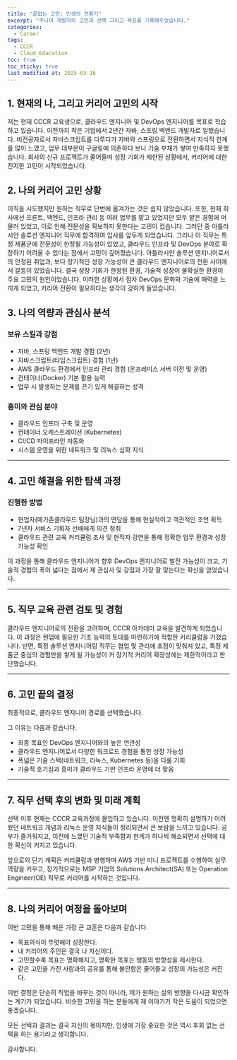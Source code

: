 ```yaml
---
title: "끝없는 고민: 인생의 전환기"
excerpt: "주니어 개발자의 고민과 선택 그리고 목표를 기록해두었습니다."
categories:
  - Career
tags:
  - CCCR
  - Cloud_Education
toc: true
toc_sticky: true
last_modified_at: 2025-03-16
---
```


## 1. 현재의 나, 그리고 커리어 고민의 시작

저는 현재 CCCR 교육생으로, 클라우드 엔지니어 및 DevOps 엔지니어를 목표로 학습하고 있습니다. 이전까지 작은 기업에서 2년간 자바, 스프링 백엔드 개발자로 일했습니다. 
비전공자로서 자바스크립트를 다루다가 자바와 스프링으로 전환하면서 지식적 한계를 많이 느꼈고, 업무 대부분이 구글링에 의존하다 보니 기술 부채가 쌓여 만족하지 못했습니다. 
회사의 신규 프로젝트가 줄어들며 성장 기회가 제한된 상황에서, 커리어에 대한 진지한 고민이 시작되었습니다.

## 2. 나의 커리어 고민 상황

이직을 시도했지만 원하는 직무로 단번에 옮겨가는 것은 쉽지 않았습니다. 
또한, 현재 회사에선 프론트, 백엔드, 인프라 관리 등 여러 업무를 맡고 있었지만 모두 얕은 경험에 머물러 있었고, 이로 인해 전문성을 확보하지 못한다는 고민이 컸습니다. 
그러던 중 아틀라시안 솔루션 엔지니어 직무에 합격하여 입사를 앞두게 되었습니다. 
그러나 이 직무는 특정 제품군에 전문성이 한정될 가능성이 있었고, 클라우드 인프라 및 DevOps 분야로 확장하기 어려울 수 있다는 점에서 고민이 깊어졌습니다. 
아틀라시안 솔루션 엔지니어로서의 안정된 취업과, 보다 장기적인 성장 가능성이 큰 클라우드 엔지니어로의 전환 사이에서 갈등이 있었습니다. 
결국 성장 기회가 한정된 환경, 기술적 성장이 불확실한 환경이 주요 고민의 원인이었습니다. 
이러한 상황에서 점차 DevOps 문화와 기술에 매력을 느끼게 되었고, 커리어 전환이 필요하다는 생각이 강하게 들었습니다.

## 3. 나의 역량과 관심사 분석

### 보유 스킬과 강점
- 자바, 스프링 백엔드 개발 경험 (2년)
- 자바스크립트(타입스크립트) 경험 (1년)
- AWS 클라우드 환경에서 인프라 관리 경험 (온프레미스 서버 이전 및 운영)
- 컨테이너(Docker) 기본 활용 능력
- 업무 시 발생하는 문제를 끈기 있게 해결하는 성격

### 흥미와 관심 분야
- 클라우드 인프라 구축 및 운영
- 컨테이너 오케스트레이션 (Kubernetes)
- CI/CD 파이프라인 자동화
- 시스템 운영을 위한 네트워크 및 리눅스 심화 지식

---

## 4. 고민 해결을 위한 탐색 과정

### 진행한 방법
- 현업자(메가존클라우드 팀장님)과의 면담을 통해 현실적이고 객관적인 조언 획득
- 7년차 서비스 기획자 선배에게 의견 청취
- 클라우드 관련 교육 커리큘럼 조사 및 현직자 강연을 통해 정확한 업무 환경과 성장 가능성 확인

이 과정을 통해 클라우드 엔지니어가 향후 DevOps 엔지니어로 발전 가능성이 크고, 기술적 경험의 폭이 넓다는 점에서 제 관심사 및 강점과 가장 잘 맞는다는 확신을 얻었습니다.

---

## 5. 직무 교육 관련 검토 및 경험

클라우드 엔지니어로의 전환을 고려하며, CCCR 아카데미 교육을 발견하게 되었습니다. 
이 과정은 현업에 필요한 기초 능력의 토대를 마련하기에 적합한 커리큘럼을 가졌습니다. 
반면, 특정 솔루션 엔지니어링 직무는 협업 및 관리에 초점이 맞춰져 있고, 특정 제품군 중심의 경험만을 쌓게 될 가능성이 커 장기적 커리어 확장성에는 제한적이라고 판단했습니다.

---

## 6. 고민 끝의 결정

최종적으로, 클라우드 엔지니어 경로를 선택했습니다.

그 이유는 다음과 같습니다.
- 최종 목표인 DevOps 엔지니어와의 높은 연관성
- 클라우드 엔지니어로서 다양한 워크로드 경험을 통한 성장 가능성
- 폭넓은 기술 스택(네트워크, 리눅스, Kubernetes 등)을 다룰 기회
- 기술적 호기심과 흥미가 클라우드 기반 인프라 운영에 더 맞음

---

## 7. 직무 선택 후의 변화 및 미래 계획

선택 이후 현재는 CCCR 교육과정에 몰입하고 있습니다. 
이전엔 명확히 설명하기 어려웠던 네트워크 개념과 리눅스 운영 지식들이 정리되면서 큰 보람을 느끼고 있습니다. 
공부가 즐거워지고, 이전에 느꼈던 기술적 부족함과 한계가 하나씩 해소되면서 선택에 대한 확신이 커지고 있습니다.

앞으로의 단기 계획은 커리큘럼과 병행하며 AWS 기반 미니 프로젝트를 수행하여 실무 역량을 키우고, 장기적으로는 MSP 기업의 Solutions Architect(SA) 또는 Operation Engineer(OE) 직무로 커리어를 시작하는 것입니다.

---

## 8. 나의 커리어 여정을 돌아보며

이번 고민을 통해 배운 가장 큰 교훈은 다음과 같습니다.

- 목표의식이 뚜렷해야 성장한다.
- 내 커리어의 주인은 결국 나 자신이다.
- 고민할수록 목표는 명확해지고, 명확한 목표는 행동의 방향성을 제시한다.
- 같은 고민을 가진 사람과의 공유를 통해 불안함은 줄어들고 성장의 가능성은 커진다.

이번 결정은 단순히 직업을 바꾸는 것이 아니라, 제가 원하는 삶의 방향을 다시금 확인하는 계기가 되었습니다. 
비슷한 고민을 하는 분들에게 제 이야기가 작은 도움이 되었으면 좋겠습니다.

모든 선택과 결과는 결국 자신의 몫이지만, 인생에 가장 중요한 것은 역시 후회 없는 선택을 하는 용기라고 생각합니다.

감사합니다.

